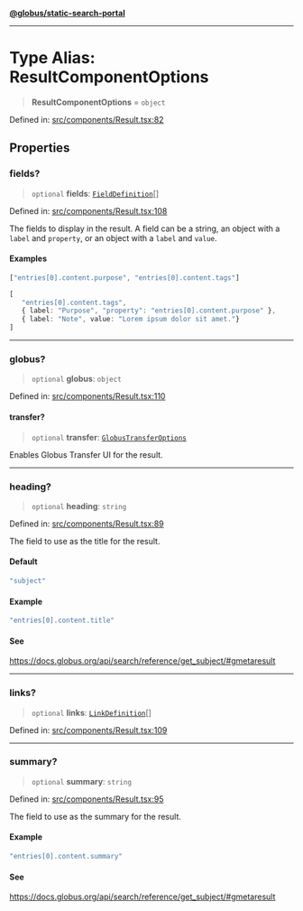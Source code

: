 [**@globus/static-search-portal**](../../README.md)

***

# Type Alias: ResultComponentOptions

> **ResultComponentOptions** = `object`

Defined in: [src/components/Result.tsx:82](https://github.com/globus/static-search-portal/blob/990a456048a4b0fddd1bdca97dfdd497ec165350/src/components/Result.tsx#L82)

## Properties

### fields?

> `optional` **fields**: [`FieldDefinition`](FieldDefinition.md)[]

Defined in: [src/components/Result.tsx:108](https://github.com/globus/static-search-portal/blob/990a456048a4b0fddd1bdca97dfdd497ec165350/src/components/Result.tsx#L108)

The fields to display in the result.
A field can be a string, an object with a `label` and `property`, or an object with a `label` and `value`.

#### Examples

```ts
["entries[0].content.purpose", "entries[0].content.tags"]
```

```ts
[
   "entries[0].content.tags",
   { label: "Purpose", "property": "entries[0].content.purpose" },
   { label: "Note", value: "Lorem ipsum dolor sit amet."}
]
```

***

### globus?

> `optional` **globus**: `object`

Defined in: [src/components/Result.tsx:110](https://github.com/globus/static-search-portal/blob/990a456048a4b0fddd1bdca97dfdd497ec165350/src/components/Result.tsx#L110)

#### transfer?

> `optional` **transfer**: [`GlobusTransferOptions`](GlobusTransferOptions.md)

Enables Globus Transfer UI for the result.

***

### heading?

> `optional` **heading**: `string`

Defined in: [src/components/Result.tsx:89](https://github.com/globus/static-search-portal/blob/990a456048a4b0fddd1bdca97dfdd497ec165350/src/components/Result.tsx#L89)

The field to use as the title for the result.

#### Default

```ts
"subject"
```

#### Example

```ts
"entries[0].content.title"
```

#### See

https://docs.globus.org/api/search/reference/get_subject/#gmetaresult

***

### links?

> `optional` **links**: [`LinkDefinition`](LinkDefinition.md)[]

Defined in: [src/components/Result.tsx:109](https://github.com/globus/static-search-portal/blob/990a456048a4b0fddd1bdca97dfdd497ec165350/src/components/Result.tsx#L109)

***

### summary?

> `optional` **summary**: `string`

Defined in: [src/components/Result.tsx:95](https://github.com/globus/static-search-portal/blob/990a456048a4b0fddd1bdca97dfdd497ec165350/src/components/Result.tsx#L95)

The field to use as the summary for the result.

#### Example

```ts
"entries[0].content.summary"
```

#### See

https://docs.globus.org/api/search/reference/get_subject/#gmetaresult
